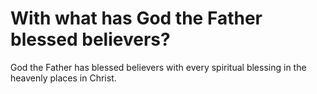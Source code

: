 # With what has God the Father blessed believers?

God the Father has blessed believers with every spiritual blessing in the heavenly places in Christ.
